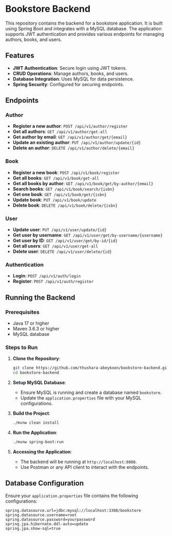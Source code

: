# Bookstore Backend

This repository contains the backend for a bookstore application. It is built using Spring Boot and integrates with a MySQL database. The application supports JWT authentication and provides various endpoints for managing authors, books, and users.

## Features

- **JWT Authentication**: Secure login using JWT tokens.
- **CRUD Operations**: Manage authors, books, and users.
- **Database Integration**: Uses MySQL for data persistence.
- **Spring Security**: Configured for securing endpoints.

## Endpoints

### Author

- **Register a new author**: `POST /api/v1/author/register`
- **Get all authors**: `GET /api/v1/author/get-all`
- **Get author by email**: `GET /api/v1/author/get/{email}`
- **Update an existing author**: `PUT /api/v1/author/update/{id}`
- **Delete an author**: `DELETE /api/v1/author/delete/{email}`

### Book

- **Register a new book**: `POST /api/v1/book/register`
- **Get all books**: `GET /api/v1/book/get-all`
- **Get all books by author**: `GET /api/v1/book/get/by-author/{email}`
- **Search books**: `GET /api/v1/book/search/{isbn}`
- **Get one book**: `GET /api/v1/book/get/{isbn}`
- **Update book**: `PUT /api/v1/book/update`
- **Delete book**: `DELETE /api/v1/book/delete/{isbn}`

### User

- **Update user**: `PUT /api/v1/user/update/{id}`
- **Get user by username**: `GET /api/v1/user/get/by-username/{username}`
- **Get user by ID**: `GET /api/v1/user/get/by-id/{id}`
- **Get all users**: `GET /api/v1/user/get-all`
- **Delete user**: `DELETE /api/v1/user/delete/{id}`

### Authentication

- **Login**: `POST /api/v1/auth/login`
- **Register**: `POST /api/v1/auth/register`

## Running the Backend

### Prerequisites

- Java 17 or higher
- Maven 3.6.3 or higher
- MySQL database

### Steps to Run

1. **Clone the Repository**:
    ```sh
    git clone https://github.com/thushara-abeykoon/bookstore-backend.git
    cd bookstore-backend
    ```

2. **Setup MySQL Database**:
   - Ensure MySQL is running and create a database named `bookstore`.
   - Update the `application.properties` file with your MySQL configurations.

3. **Build the Project**:
    ```sh
    ./mvnw clean install
    ```

4. **Run the Application**:
    ```sh
    ./mvnw spring-boot:run
    ```

5. **Accessing the Application**:
    - The backend will be running at `http://localhost:8080`.
    - Use Postman or any API client to interact with the endpoints.


## Database Configuration

Ensure your `application.properties` file contains the following configurations:

```properties
spring.datasource.url=jdbc:mysql://localhost:3308/bookstore
spring.datasource.username=root
spring.datasource.password=yourpassword
spring.jpa.hibernate.ddl-auto=update
spring.jpa.show-sql=true
